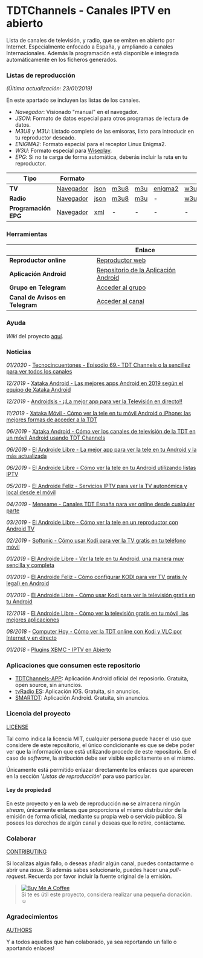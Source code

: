 # TDTChannels - Canales IPTV en abierto

Lista de canales de televisión, y radio, que se emiten en abierto por Internet. Especialmente enfocado a España, y ampliando a canales Internacionales. Además la programación está disponible e integrada automáticamente en los ficheros generados.

### Listas de reproducción
*(Última actualización: 23/01/2019)*

En este apartado se incluyen las listas de los canales.

- *Navegador*: Visionado "manual" en el navegador.
- *JSON*: Formato de datos especial para otros programas de lectura de datos.
- *M3U8* y *M3U*: Listado completo de las emisoras, listo para introducir en tu reproductor deseado.
- *ENIGMA2*: Formato especial para el receptor Linux Enigma2.
- *W3U*: Formato especial para [Wiseplay](https://play.google.com/store/apps/details?id=com.wiseplay).
- *EPG*: Si no te carga de forma automática, deberás incluir la ruta en tu reproductor. 

| Tipo | Formato | | | | | |
| -	| - | -	| -	| -	| -	| -	|
| **TV** | [Navegador](https://github.com/LaQuay/TDTChannels/blob/master/TELEVISION.md) | [json](http://www.tdtchannels.com/lists/channels.json) | [m3u8](http://www.tdtchannels.com/lists/channels.m3u8) | [m3u](http://www.tdtchannels.com/lists/channels.m3u) | [enigma2](http://www.tdtchannels.com/lists/userbouquet.tdtchannels.tv)	| [w3u](http://www.tdtchannels.com/lists/channels.w3u) |
| **Radio** | [Navegador](https://github.com/LaQuay/TDTChannels/blob/master/RADIO.md) | [json](http://www.tdtchannels.com/lists/radio_channels.json) | [m3u8](http://www.tdtchannels.com/lists/radio_channels.m3u8) | [m3u](http://www.tdtchannels.com/lists/radio_channels.m3u) | - | [w3u](http://www.tdtchannels.com/lists/radio_channels.w3u) |
| **Programación EPG** | [Navegador](https://github.com/HelmerLuzo/TDTChannels_EPG) | [xml](https://raw.githubusercontent.com/HelmerLuzo/TDTChannels_EPG/master/TDTChannels_EPG.xml) | - | - | - | - |

### Herramientas
| | Enlace |
| -	| -	|
| **Reproductor online** | [Reproductor web](http://marcvila.me/tdt/) |
| **Aplicación Android** | [Repositorio de la Aplicación Android](https://github.com/LaQuay/TDTChannels-APP) |
| **Grupo en Telegram** | [Acceder al grupo](https://t.me/tdtchannels) |
| **Canal de Avisos en Telegram** | [Acceder al canal](https://t.me/tdtchannels_avisos) |

### Ayuda
_Wiki_ del proyecto [aquí](https://github.com/LaQuay/TDTChannels/wiki).

### Noticias
*01/2020* - [Tecnocincuentones - Episodio 69.- TDT Channels o la sencillez para ver todos los canales](https://www.ivoox.com/episodio-69-tdt-channels-o-sencillez-para-audios-mp3_rf_46098498_1.html)

*12/2019* - [Xataka Android - Las mejores apps Android en 2019 según el equipo de Xataka Android](https://www.xatakandroid.com/aplicaciones-android/mejores-apps-android-2019-equipo-xataka-android)

*12/2019* - [Androidsis - ¡¡La mejor app para ver la Televisión en directo!!](https://youtu.be/PV3N39rfkjE)

*11/2019* - [Xataka Móvil - Cómo ver la tele en tu móvil Android o iPhone: las mejores formas de acceder a la TDT](https://www.xatakamovil.com/aplicaciones/como-ver-tele-tu-movil-android-iphone-mejores-formas-acceder-a-tdt)

*06/2019* - [Xataka Android - Cómo ver los canales de televisión de la TDT en un móvil Android usando TDT Channels](https://www.xatakandroid.com/aplicaciones-android/como-ver-canales-television-tdt-movil-usando-tdt-channels)

*06/2019* - [El Androide Libre - La mejor app para ver la tele en tu Android y la más actualizada](https://elandroidelibre.elespanol.com/2019/06/mejor-app-ver-tele-android-mas-actualizada-apk.html)

*06/2019* - [El Androide Libre - Cómo ver la tele en tu Android utilizando listas IPTV](https://elandroidelibre.elespanol.com/2019/06/como-ver-tele-android-listas-iptv.html)

*05/2019* - [El Androide Feliz - Servicios IPTV para ver la TV autonómica y local desde el móvil](https://elandroidefeliz.com/lista-servicios-iptv-para-ver-tv-autonomica-local-espanola/)

*04/2019* - [Meneame - Canales TDT España para ver online desde cualquier parte](https://www.meneame.net/story/canales-tdt-espana-ver-online-desde-cualquier-parte-formato-m3u8)

*03/2019* - [El Androide Libre - Cómo ver la tele en un reproductor con Android TV](https://elandroidelibre.elespanol.com/2019/03/como-ver-tele-reproductor-television-android-tv.html)

*02/2019* - [Softonic - Cómo usar Kodi para ver la TV gratis en tu teléfono móvil](https://www.softonic.com/articulos/usar-kodi-ver-tv-gratis-telefono-movil)

*01/2019* - [El Androide Libre - Ver la tele en tu Android, una manera muy sencilla y completa](https://elandroidelibre.elespanol.com/2019/01/ver-tele-android-manera-sencilla-completa.html)

*01/2019* - [El Androide Feliz - Cómo configurar KODI para ver TV gratis (y legal) en Android](https://elandroidefeliz.com/configurar-kodi-para-ver-tv-gratis/)

*01/2019* - [El Androide Libre - Cómo usar Kodi para ver la televisión gratis en tu Android](https://elandroidelibre.elespanol.com/2019/01/como-usar-kodi-ver-television-gratis-android.html)

*12/2018* - [El Androide Libre - Cómo ver la televisión gratis en tu móvil, las mejores aplicaciones](https://elandroidelibre.elespanol.com/2018/12/como-ver-television-gratis-movil-mejores-aplicaciones.html)

*08/2018* - [Computer Hoy - Cómo ver la TDT online con Kodi y VLC por Internet y en directo](https://computerhoy.com/tutoriales/tecnologia/como-ver-tdt-online-kodi-vlc-internet-directo-291513)

*01/2018* - [Plugins XBMC - IPTV en Abierto](https://www.pluginsxbmc.com/2018/01/canales-iptv-en-abierto.html)

### Aplicaciones que consumen este repositorio
- [TDTChannels-APP](https://github.com/LaQuay/TDTChannels-APP): Aplicación Android oficial del reposiorio. Gratuita, open source, sin anuncios. 
- [tvRadio ES](https://testflight.apple.com/join/Vub5KWM1): Aplicación iOS. Gratuita, sin anuncios.
- [SMARTDT](https://play.google.com/store/apps/details?id=com.smartdt): Aplicación Android. Gratuita, sin anuncios. 

### Licencia del proyecto
[LICENSE](https://github.com/LaQuay/TDTChannels/blob/master/LICENSE) 

Tal como indica la licencia MIT, cualquier persona puede hacer el uso que considere de este repositorio, el único condicionante es que se debe poder ver que la información que está utilizando procede de este repositorio. En el caso de _software_, la atribución debe ser visible explicitamente en el mismo.

Únicamente está permitido enlazar directamente los enlaces que aparecen en la sección '*Listas de reproducción*' para uso particular.

#### Ley de propiedad
En este proyecto y en la web de reproducción **no** se almacena ningún *stream*, únicamente enlaces que proporciona el mismo distribuidor de la emisión de forma oficial, mediante su propia web o servicio público. Si posees los derechos de algún canal y deseas que lo retire, contáctame.

### Colaborar
[CONTRIBUTING](https://github.com/LaQuay/TDTChannels/blob/master/CONTRIBUTING.md)

Si localizas algún fallo, o deseas añadir algún canal, puedes contactarme o abrir una *issue*. Si además sabes solucionarlo, puedes hacer una *pull-request*. Recuerda por favor incluir la fuente original de la emisión.

> <a href="https://www.buymeacoffee.com/mLaQuay"><img src="https://www.buymeacoffee.com/assets/img/custom_images/orange_img.png" alt="Buy Me A Coffee" style="height: auto !important;width: auto !important;" ></a>   
> Si te es útil este proyecto, considera realizar una pequeña donación. :relaxed:

### Agradecimientos
[AUTHORS](https://github.com/LaQuay/TDTChannels/blob/master/AUTHORS.md)

Y a todos aquellos que han colaborado, ya sea reportando un fallo o aportando enlaces!
